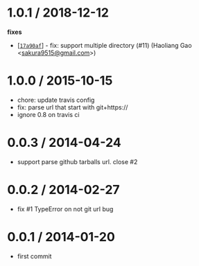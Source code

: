 
1.0.1 / 2018-12-12
==================

**fixes**
  * [[`17a90af`](http://github.com/repo-utils/giturl/commit/17a90af15e48b585ef503467d4a4f80c3e003ebf)] - fix: support multiple directory (#11) (Haoliang Gao <<sakura9515@gmail.com>>)

1.0.0 / 2015-10-15
==================

 * chore: update travis config
 * fix: parse url that start with git+https://
 * ignore 0.8 on travis ci

0.0.3 / 2014-04-24
==================

 * support parse github tarballs url. close #2

0.0.2 / 2014-02-27 
==================

  * fix #1 TypeError on not git url bug

0.0.1 / 2014-01-20 
==================

  * first commit
